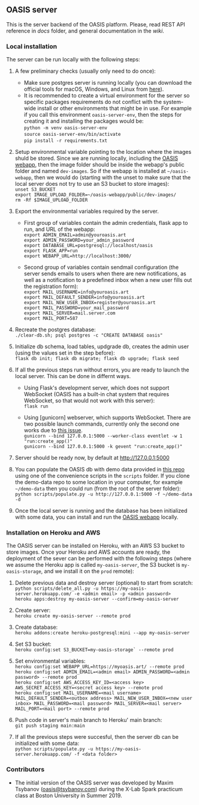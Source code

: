 ## OASIS server

This is the server backend of the OASIS platform. Please, read REST API reference in _docs_ folder, and general documentation in the _wiki_.

### Local installation

The server can be run locally with the following steps:

1. A few preliminary checks (usually only need to do once):
    * Make sure postgres server is running locally (you can download the official tools for macOS, Windows, and Linux from [here](https://www.postgresql.org/)).
    * It is recommended to create a virtual environment for the server so specific packages requirements do not conflict with the system-wide install or other environments that might be in use. For example if you call this environment ```oasis-server-env```, then the steps for creating it and installing the packages would be: <br>
    `python -m venv oasis-server-env` <br>
    `source oasis-server-env/bin/activate` <br>
    `pip install -r requirements.txt` <br>

2. Setup environmental variable pointing to the location where the images shuld be stored. Since we are running locally, including the [OASIS webapp](https://github.com/oasis-art-project/oasis-webapp/), then the image folder should be inside the webapp's public folder and named `dev-images`. So if the webapp is installed at `~/oasis-webapp`, then we would do (starting with the unset to make sure that the local server does not try to use an S3 bucket to store images): <br>
`unset S3_BUCKET` <br>
`export IMAGE_UPLOAD_FOLDER=~/oasis-webapp/public/dev-images/` <br>
`rm -Rf $IMAGE_UPLOAD_FOLDER` <br>

3. Export the environmental variables required by the server.

    - First group of variables contain the admin credentials, flask app to run, and URL of the webapp: <br>
    `export ADMIN_EMAIL=admin@youroasis.art` <br>
    `export ADMIN_PASSWORD=your_admin_password` <br>
    `export DATABASE_URL=postgresql://localhost/oasis` <br>
    `export FLASK_APP=run` <br>
    `export WEBAPP_URL=http://localhost:3000/` <br>

    - Second group of variables contain sendmail configuration (the server sends emails to users when there are new notifications, as well as a notification to a predefined inbox when a new user fills out the registration form): <br>
    `export MAIL_USERNAME=info@youroasis.art` <br>
    `export MAIL_DEFAULT_SENDER=info@youroasis.art` <br>
    `export MAIL_NEW_USER_INBOX=register@youroasis.art` <br>
    `export MAIL_PASSWORD=your_mail_password` <br>
    `export MAIL_SERVER=mail.server.com` <br>
    `export MAIL_PORT=587` <br>

5. Recreate the postgres database: <br>
`./clear-db.sh; psql postgres -c "CREATE DATABASE oasis"`

6. Initialize db schema, load tables, updgrade db, creates the admin user (using the values set in the step before): <br>
`flask db init; flask db migrate; flask db upgrade; flask seed` <br>

7. If all the previous steps run without errors, you are ready to launch the local server. This can be done in differnt ways.
    
    - Using Flask's development server, which does not support WebSocket (OASIS has a built-in chat system that requires WebSocket, so that would not work with this server): <br>
    `flask run` <br>

    - Using [gunicorn] webserver, which supports WebSocket. There are two possible launch commands, currently only the second one works due to [this issue](https://github.com/oasis-art-project/oasis-server/issues/102). <br>
    `gunicorn --bind 127.0.0.1:5000 --worker-class eventlet -w 1 "run:create_app()"` <br>
    `gunicorn --bind 127.0.0.1:5000 -k gevent "run:create_app()"`

8. Server should be ready now, by default at http://127.0.0.1:5000

9. You can populate the OASIS db with demo data provided in [this repo](https://github.com/oasis-art-project/demo-data) using one of the convenience scripts in the ```scripts``` folder. If you clone the demo-data repo to some location in your computer, for example ```~/demo-data``` then you could run (from the root of the server folder): <br>
`python scripts/populate.py -u http://127.0.0.1:5000 -f ~/demo-data -d` <br>

10. Once the local server is running and the database has been initialized with some data, you can install and run the [OASIS webapp](https://github.com/oasis-art-project/oasis-webapp/) locally.

### Installation on Heroku and AWS

The OASIS server can be installed on Heroku, with an AWS S3 bucket to store images. Once your Heroku and AWS accounts are ready, the deployment of the sever can be performed with the following steps (where we assume the Heroku app is called ```my-oasis-server```, the S3 bucket is ```my-oasis-storage```, and we install it on the ```prod``` remote):

1. Delete previous data and destroy server (optional) to start from scratch: <br>
`python scripts/delete_all.py -u https://my-oasis-server.herokuapp.com/ -e <admin email> -p <admin password>` <br>
`heroku apps:destroy my-oasis-server --confirm=my-oasis-server`

2. Create server: <br>
`heroku create my-oasis-server --remote prod` <br>

3. Create database: <br>
`heroku addons:create heroku-postgresql:mini --app my-oasis-server` <br>

4. Set S3 bucket: <br>
```heroku config:set S3_BUCKET=my-oasis-storage` --remote prod```

5. Set environmental variables: <br>
`heroku config:set WEBAPP_URL=https://myoasis.art/ --remote prod` <br>
`heroku config:set ADMIN_EMAIL=<admin email> ADMIN_PASSWORD=<admin password> --remote prod` <br>
`heroku config:set AWS_ACCESS_KEY_ID=<access key> AWS_SECRET_ACCESS_KEY=<secret access key> --remote prod` <br>
`heroku config:set MAIL_USERNAME=<mail username> MAIL_DEFAULT_SENDER=<outbox address> MAIL_NEW_USER_INBOX=<new user inbox> MAIL_PASSWORD=<mail password> MAIL_SERVER=<mail server> MAIL_PORT=<mail port> --remote prod` <br>

6. Push code in server's main branch to Heroku' main branch: <br>
`git push staging main:main` <br>

7. If all the previous steps were succesful, then the server db can be initialized with some data: <br>
`python scripts/populate.py -u https://my-oasis-server.herokuapp.com/ -f <data folder>` <br>

### Contributors

* The initial version of the OASIS server was developed by Maxim Tsybanov (oasis@tsybanov.com) during the X-Lab Spark practicum class at Boston University in Summer 2019.
